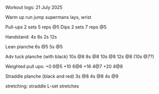 Workout logs: 21 July 2025

Warm up run jump supermans lays, wrist 

Pull-ups 2 sets 5 reps @5
Dips 2 sets 7 reps @5

Handstand:
4s
8s
2s
12s

Lean planche 
6s @5
5s @5

Adv tuck planche (with black)
10s @8 
8s @8
10s @8
12s @8 (10s @7?)

Weighted pull ups:
+0 6@5
+10 6@6
+16 4@7
+20 4@8


Straddle planche (black and red)
3s @8
4s @8
4s @9


stretching: straddle L-set stretches 